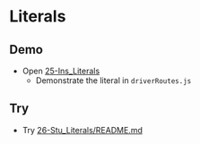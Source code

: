 # Literals

## Demo

* Open [25-Ins_Literals](../activities/25-Ins_Literals)
  * Demonstrate the literal in `driverRoutes.js`

## Try

* Try [26-Stu_Literals/README.md](../activities/26-Stu_Literals/README.md)